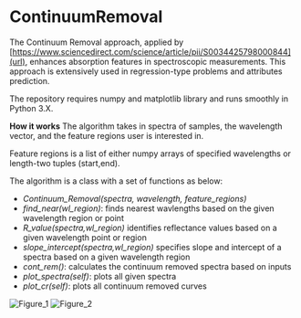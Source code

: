# ContinuumRemoval

The Continuum Removal approach, applied by [https://www.sciencedirect.com/science/article/pii/S0034425798000844](url), enhances absorption features in spectroscopic measurements. This approach is extensively used in regression-type problems and attributes prediction.

The repository requires numpy and matplotlib library and runs smoothly in Python 3.X.

**How it works**
The algorithm takes in spectra of samples, the wavelength vector, and the feature regions user is interested in. 

Feature regions is a list of either numpy arrays of specified wavelengths or length-two tuples (start,end).

The algorithm is a class with a set of functions as below:

- _Continuum_Removal(spectra, wavelength, feature_regions)_
- _find_near(wl_region)_: finds nearest wavlengths based on the given wavelength region or point
- _R_value(spectra,wl_region)_ identifies reflectance values based on a given wavelength point or region
- _slope_intercept(spectra,wl_region)_ specifies slope and intercept of a spectra based on a given wavelength region
- _cont_rem()_: calculates the continuum removed spectra based on inputs
- _plot_spectra(self)_: plots all given spectra
- _plot_cr(self)_: plots all continuum removed curves


![Figure_1](https://user-images.githubusercontent.com/35879739/55817654-fa3d7e00-5ac2-11e9-8ea7-ad92065d12d5.png)
![Figure_2](https://user-images.githubusercontent.com/35879739/55817655-fa3d7e00-5ac2-11e9-9b79-bbfacdf825ae.png)
